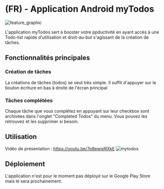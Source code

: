 # (FR) - Application Android myTodos
![feature_graphic](https://user-images.githubusercontent.com/67955344/129019699-b8382b6c-489a-44ea-8d43-89fb67028d2b.png)

L'application myTodos sert à booster votre ppductivité en ayant accès à une Todo-list rapide d'utilisation et droit-au-but s'agissant de la création de tâches.

## Fonctionnalités principales

### Création de tâches
La créations de tâches (todos) se veut très simple. Il suffit d'appuyer sur le bouton écriture en bas à droite de l'écran principal

### Tâches complétées
Chaque tâche que vous complétez en appuyant sur leur checkbox sont archivées dans l'onglet "Completed Todos" du menu.
Vous pouvez les retrouvez et les supprimer si besoin.

## Utilisation
Vidéo de présentation : https://youtu.be/7p8ewqjRXkE
![mytodos](https://user-images.githubusercontent.com/67955344/128853191-fd02e311-61c9-41bf-a47d-627f6003c805.png)

## Déploiement
L'application n'est pour le moment pas déployé sur le Google Play Store mais le sera prochainement.
